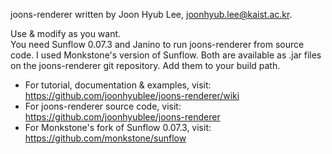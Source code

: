 joons-renderer written by Joon Hyub Lee, joonhyub.lee@kaist.ac.kr.

Use & modify as you want.  
You need Sunflow 0.07.3 and Janino to run joons-renderer from source code. I used Monkstone's version of Sunflow. Both are available as .jar files on the joons-renderer git repository. Add them to your build path.

* For tutorial, documentation & examples, visit: https://github.com/joonhyublee/joons-renderer/wiki  
* For joons-renderer source code, visit: https://github.com/joonhyublee/joons-renderer
* For Monkstone's fork of Sunflow 0.07.3, visit: https://github.com/monkstone/sunflow
